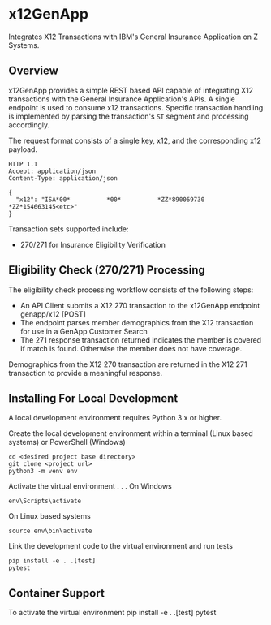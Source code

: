 # x12GenApp
Integrates X12 Transactions with IBM's General Insurance Application on Z Systems.

## Overview
x12GenApp provides a simple REST based API capable of integrating X12 transactions with the General Insurance Application's APIs. 
A single endpoint is used to consume x12 transactions. Specific transaction handling is implemented by parsing the transaction's `ST` segment and processing accordingly.

The request format consists of a single key, x12, and the corresponding x12 payload.
```shell script
HTTP 1.1
Accept: application/json
Content-Type: application/json

{
  "x12": "ISA*00*          *00*          *ZZ*890069730      *ZZ*154663145<etc>"
}
```
Transaction sets supported include:
- 270/271 for Insurance Eligibility Verification

## Eligibility Check (270/271) Processing
The eligibility check processing workflow consists of the following steps:
- An API Client submits a X12 270 transaction to the x12GenApp endpoint genapp/x12 [POST]
- The endpoint parses member demographics from the X12 transaction for use in a GenApp Customer Search
- The 271 response transaction returned indicates the member is covered if match is found. Otherwise the member does not have coverage.

Demographics from the X12 270 transaction are returned in the X12 271 transaction to provide a meaningful response.

## Installing For Local Development
A local development environment requires Python 3.x or higher.

Create the local development environment within a terminal (Linux based systems) or PowerShell (Windows)
```
cd <desired project base directory>
git clone <project url>
python3 -m venv env
```

Activate the virtual environment . . . 
On Windows
```
env\Scripts\activate
```

On Linux based systems
```
source env\bin\activate
```

Link the development code to the virtual environment and run tests
```
pip install -e . .[test]
pytest
```

## Container Support




To activate the virtual environment
pip install -e . .[test]
pytest
```

